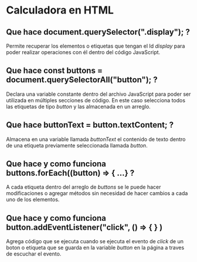# Calculadora en HTML
## Que hace document.querySelector(".display"); ?
Permite recuperar los elementos o etiquetas que tengan el Id *display* para poder realizar operaciones con él dentro del código JavaScript.

## Que hace const buttons = document.querySelectorAll("button"); ?
Declara una variable constante dentro del archivo JavaScript para poder ser utilizada en múltiples secciones de código. En este caso selecciona todos las etiquetas de tipo *button* y las almacenada en un arreglo.

## Que hace buttonText = button.textContent; ?
Almacena en una variable llamada *buttonText* el contenido de texto dentro de una etiqueta previamente seleccionada llamada *button*.

## Que hace y como funciona buttons.forEach((button) => { ...} ?
A cada etiqueta dentro del arreglo de *buttons* se le puede hacer modificaciones o agregar métodos sin necesidad de hacer cambios a cada uno de los elementos.

## Que hace y como funciona button.addEventListener("click", () => { } )

Agrega código que se ejecuta cuando se ejecuta el evento de *click* de un boton o etiqueta que se guarda en la variable *button* en la página a traves de escuchar el evento.
